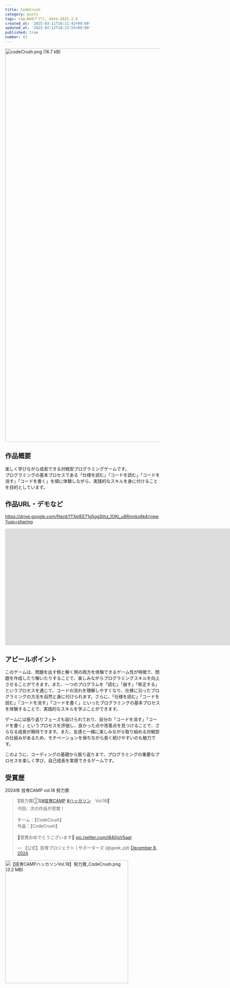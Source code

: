 ```yaml
---
title: CodeCrush
category: posts
tags: tag:Webアプリ, date:2025.2.8
created_at: '2025-03-11T16:11:42+09:00'
updated_at: '2025-03-12T18:23:55+09:00'
published: true
number: 43
---
```


<img width="1280" alt="codeCrush.png (16.7 kB)" src="https://img.esa.io/uploads/production/attachments/22241/2025/03/11/148527/d5b1207b-8b51-4c98-9345-fce7b075415f.png">

## 作品概要
楽しく学びながら成長できる対戦型プログラミングゲームです。  
プログラミングの基本プロセスである「仕様を読む」「コードを読む」「コードを消す」「コードを書く」を順に体験しながら、実践的なスキルを身に付けることを目的としています。

## 作品URL・デモなど
https://drive.google.com/file/d/1TXeIEE71g5ggSthz_1OKi_u8Rmnkx8k4/view?usp=sharing

<iframe src="https://docs.google.com/presentation/d/e/2PACX-1vSg3BLjeEcd_bhun_aIlsdE5AypzY8AoJTAZ4bm2_NZmitfyrCedrMlM0rsOLpB5w/embed?start=false&loop=false&delayms=3000" frameborder="0" width="1920" height="380" allowfullscreen="true" mozallowfullscreen="true" webkitallowfullscreen="true"></iframe>

## アピールポイント

このゲームは、問題を出す側と解く側の両方を体験できるゲーム性が特徴で、問題を作成したり解いたりすることで、楽しみながらプログラミングスキルを向上させることができます。また、一つのプログラムを「読む」「崩す」「修正する」というプロセスを通じて、コードの流れを理解しやすくなり、仕様に沿ったプログラミングの方法を自然と身に付けられます。さらに、「仕様を読む」「コードを読む」「コードを消す」「コードを書く」といったプログラミングの基本プロセスを体験することで、実践的なスキルを学ぶことができます。

ゲームには振り返りフェーズも設けられており、自分の「コードを消す」「コードを書く」というプロセスを評価し、良かった点や改善点を見つけることで、さらなる成長が期待できます。また、友達と一緒に楽しみながら取り組める対戦型の仕組みがあるため、モチベーションを保ちながら長く続けやすいのも魅力です。

このように、コーディングの基礎から振り返りまで、プログラミングの重要なプロセスを楽しく学び、自己成長を実感できるゲームです。

## 受賞歴
2024年 技育CAMP vol.18 努力賞

<blockquote class="twitter-tweet"><p lang="ja" dir="ltr">🎖努力賞②🎖<a href="https://twitter.com/hashtag/%E6%8A%80%E8%82%B2CAMP?src=hash&amp;ref_src=twsrc%5Etfw">#技育CAMP</a> <a href="https://twitter.com/hashtag/%E3%83%8F%E3%83%83%E3%82%AB%E3%82%BD%E3%83%B3?src=hash&amp;ref_src=twsrc%5Etfw">#ハッカソン</a>　Vol.18🎉<br>今回、次の作品が受賞！<br><br>チーム：【CodeCrush】<br>作品：【CodeCrush】<br><br>🎊受賞おめでとうございます🎊 <a href="https://t.co/i64GgV5aat">pic.twitter.com/i64GgV5aat</a></p>&mdash; 【公式】技育プロジェクト | サポーターズ (@geek_pjt) <a href="https://twitter.com/geek_pjt/status/1865692029478748553?ref_src=twsrc%5Etfw">December 8, 2024</a></blockquote> <script async src="https://platform.twitter.com/widgets.js" charset="utf-8"></script>

<img width="400" alt="【技育CAMPハッカソンVol.18】努力賞_CodeCrush.png (3.2 MB)" src="https://img.esa.io/uploads/production/attachments/19973/2024/12/16/148527/be95cbab-98ae-4a23-ba77-e3dce2acbd19.png">
